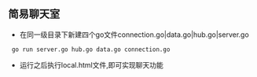 ## 简易聊天室
* 在同一级目录下新建四个go文件connection.go|data.go|hub.go|server.go
```
 go run server.go hub.go data.go connection.go
```
* 运行之后执行local.html文件,即可实现聊天功能